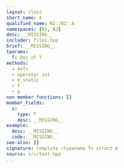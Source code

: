```yaml
---
layout: class
short_name: A
qualified_name: N1::N2::A
namespaces: [N1, N2]
desc: __MISSING__
includer: file1.hpp
brief: __MISSING__
tparams:
  T: Doc of T
methods:
  - A<T>
  - operator int
  - m_static
  - f
  - g
non member functions: []
member_fields:
  x:
    type: T
    desc: __MISSING__
example:
  desc: __MISSING__
  code: __MISSING__
see-also: []
signature: template <typename T> struct A
source: src/test.hpp
...
```

